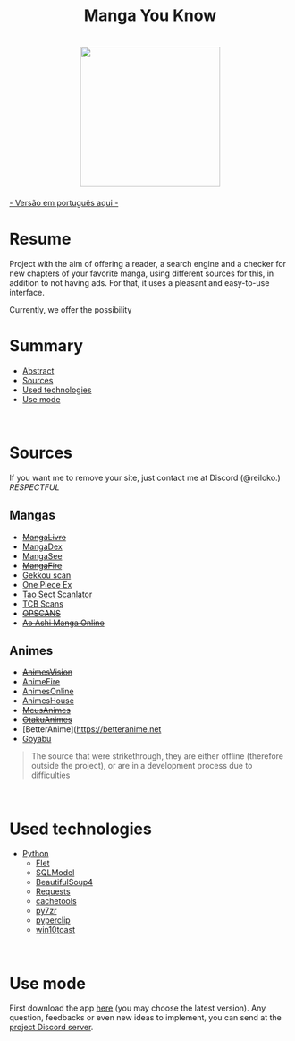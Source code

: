 <h1 align="center">Manga You Know<h1>

<div align='center'><img src='https://github.com/ReiLoko4/manga-you-know/assets/103978193/d0d4ff85-2308-4baa-b56a-0e99a9faa7dc' height=250px></div>

#### 
[- Versão em português aqui -](https://github.com/ReiLoko4/manga-you-know/blob/main/README.md)
<br>

# Resume

Project with the aim of offering a reader, a search engine and a checker for new chapters of your favorite manga, using different sources for this, in addition to not having ads. For that, it uses a pleasant and easy-to-use interface.

Currently, we offer the possibility 
<br>

# Summary

- [Abstract](#abstract)
- [Sources](#sources)
- [Used technologies](#used-technologies)
- [Use mode](#use-mode)
<br>

# Sources
If you want me to remove your site, just contact me at Discord (@reiloko.) *RESPECTFUL*
## Mangas
- ~~[MangaLivre](https://mangalivre.net)~~
- [MangaDex](https://mangadex.org)
- [MangaSee](https://mangasee123.com)
- ~~[MangaFire](https://mangafire.to)~~
- [Gekkou scan](https://gekkou.site)
- [One Piece Ex](https://onepieceex.net)
- [Tao Sect Scanlator](https://taosect.com/)
- [TCB Scans](https://tcbscans.com/)
- ~~[OPSCANS](https://opscans.com/)~~
- ~~[Ao Ashi Manga Online](https://ao-ashimanga.com/)~~

## Animes
- ~~[AnimesVision](https://animes.vision)~~
- [AnimeFire](https://animefire.plus)
- [AnimesOnline](https://animesonlinecc.to)
- ~~[AnimesHouse](https://animeshouse.net)~~
- ~~[MeusAnimes](https://meusanimes.biz)~~
- ~~[OtakuAnimes](https://otakuanimess.cc/)~~
- [BetterAnime](https://betteranime.net
- [Goyabu](https://goyabu.to)

> The source that were strikethrough, they are either offline (therefore outside the project),
> or are in a development process due to difficulties

<br>

# Used technologies
- [Python](https://python.org)
  - [Flet](https://flet.dev)
  - [SQLModel](https://sqlmodel.tiangolo.com/)
  - [BeautifulSoup4](https://pypi.org/project/beautifulsoup4/)
  - [Requests](https://pypi.org/project/requests/)
  - [cachetools](https://pypi.org/project/cachetools/)
  - [py7zr](https://pypi.org/project/py7zr/)
  - [pyperclip](https://pypi.org/project/pyperclip/)
  - [win10toast](https://pypi.org/project/win10toast/)
<br>

# Use mode

First download the app [here](https://github.com/ReiLoko4/manga-you-know/releases/) (you may choose the latest version). Any question, feedbacks or even new ideas to implement, you can send at the [project Discord server](https://discord.gg/FK37mJtFD4).
